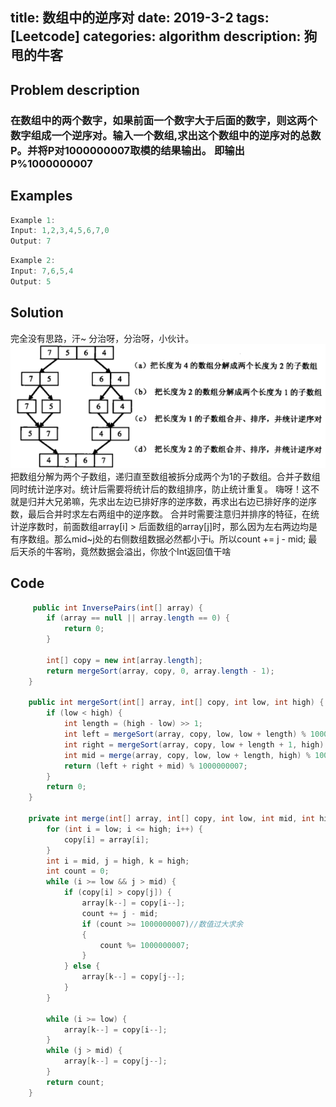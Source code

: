 title: 数组中的逆序对
date: 2019-3-2
tags: [Leetcode]
categories: algorithm
description: 狗甩的牛客
---
## Problem description
  ### 在数组中的两个数字，如果前面一个数字大于后面的数字，则这两个数字组成一个逆序对。输入一个数组,求出这个数组中的逆序对的总数P。并将P对1000000007取模的结果输出。 即输出P%1000000007
 ## Examples
``` java
Example 1:
Input: 1,2,3,4,5,6,7,0
Output: 7
```
```java
Example 2:
Input: 7,6,5,4
Output: 5
```
## Solution
完全没有思路，汗~
分治呀，分治呀，小伙计。
![merge_sort](/images/merge_sort.png)
把数组分解为两个子数组，递归直至数组被拆分成两个为1的子数组。合并子数组同时统计逆序对。统计后需要将统计后的数组排序，防止统计重复。
嗨呀！这不就是归并大兄弟嘛，先求出左边已排好序的逆序数，再求出右边已排好序的逆序数，最后合并时求左右两组中的逆序数。
合并时需要注意归并排序的特征，在统计逆序数时，前面数组array[i] > 后面数组的array[j]时，那么因为左右两边均是有序数组。那么mid~j处的右侧数组数据必然都小于i。所以count += j - mid;
最后天杀的牛客哟，竟然数据会溢出，你放个Int返回值干啥

## Code
```java
     public int InversePairs(int[] array) {
        if (array == null || array.length == 0) {
            return 0;
        }

        int[] copy = new int[array.length];
        return mergeSort(array, copy, 0, array.length - 1);
    }

    public int mergeSort(int[] array, int[] copy, int low, int high) {
        if (low < high) {
            int length = (high - low) >> 1;
            int left = mergeSort(array, copy, low, low + length) % 1000000007;
            int right = mergeSort(array, copy, low + length + 1, high) % 1000000007;
            int mid = merge(array, copy, low, low + length, high) % 1000000007;
            return (left + right + mid) % 1000000007;
        }
        return 0;
    }

    private int merge(int[] array, int[] copy, int low, int mid, int high) {
        for (int i = low; i <= high; i++) {
            copy[i] = array[i];
        }
        int i = mid, j = high, k = high;
        int count = 0;
        while (i >= low && j > mid) {
            if (copy[i] > copy[j]) {
                array[k--] = copy[i--];
                count += j - mid;
                if (count >= 1000000007)//数值过大求余
                {
                    count %= 1000000007;
                }
            } else {
                array[k--] = copy[j--];
            }
        }

        while (i >= low) {
            array[k--] = copy[i--];
        }
        while (j > mid) {
            array[k--] = copy[j--];
        }
        return count;
    }
```